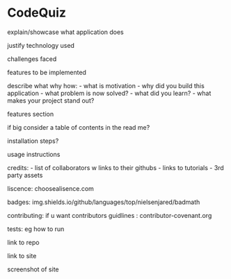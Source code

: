 # CodeQuiz
explain/showcase what application does

justify technology used

challenges faced

features to be implemented

describe what why how:
	- what is motivation
	- why did you build this application
	- what problem is now solved?
	- what did you learn?
	- what makes your project stand out?

features section

if big consider a table of contents in the read me?

installation steps?

usage instructions

credits:
	- list of collaborators w links to their githubs
	- links to tutorials
	- 3rd party assets

liscence: choosealisence.com

badges: img.shields.io/github/languages/top/nielsenjared/badmath

contributing: if u want contributors guidlines : contributor-covenant.org

tests: eg how to run

link to repo

link to site

screenshot of site